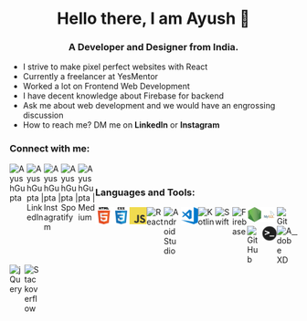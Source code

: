

<!--
**ayushgupta1099/ayushgupta1099** is a ✨ _special_ ✨ repository because its `README.md` (this file) appears on your GitHub profile.

Here are some ideas to get you started:

- 🔭 I’m currently working on ...
- 🌱 I’m currently learning ...
- 👯 I’m looking to collaborate on ...
- 🤔 I’m looking for help with ...
- 💬 Ask me about ...
- 📫 How to reach me: ...
- 😄 Pronouns: ...
- ⚡ Fun fact: ...
-->
<h1 align="center">Hello there, I am Ayush 👋</h1>
<h3 align="center">A Developer and Designer from India.</h3>

- I strive to make pixel perfect websites with React
- Currently a freelancer at YesMentor
- Worked a lot on Frontend Web Development
- I have decent knowledge about Firebase for backend
- Ask me about web development and we would have an engrossing discussion
- How to reach me? DM me on **LinkedIn** or **Instagram**

### Connect with me:

[<img align="left" alt="AyushGupta" width="30px" src="https://img.icons8.com/office/80/000000/globe.png" />][website]
[<img align="left" alt="AyushGupta | LinkedIn" width="30px" src="https://img.icons8.com/fluent/80/000000/linkedin.png" />][linkedin]
[<img align="left" alt="AyushGupta | Instagram" width="30px" src="https://img.icons8.com/fluent/48/000000/instagram-new.png" />][instagram]
[<img align="left" alt="AyushGupta | Spotify" width="30px" src="https://img.icons8.com/fluent/48/000000/spotify.png" />][spotify]
[<img align="left" alt="AyushGupta | Medium" width="30px" src="https://img.icons8.com/nolan/64/medium-new.png" />][medium]
<br />

### Languages and Tools:


<img align="left" alt="HTML5" width="30px" src="https://raw.githubusercontent.com/github/explore/80688e429a7d4ef2fca1e82350fe8e3517d3494d/topics/html/html.png" />
<img align="left" alt="CSS3" width="30px" src="https://raw.githubusercontent.com/github/explore/80688e429a7d4ef2fca1e82350fe8e3517d3494d/topics/css/css.png" />
<img align="left" alt="JavaScript" width="30px" src="https://raw.githubusercontent.com/github/explore/80688e429a7d4ef2fca1e82350fe8e3517d3494d/topics/javascript/javascript.png" />
<img align="left" alt="React" width="30px" src="https://img.icons8.com/officel/16/000000/react.png" />


<img align="left" alt="Android Studio" width="30px" src="https://img.icons8.com/fluent/48/000000/android-os.png" />
<img align="left" alt="Visual Studio Code" width="30px" src="https://raw.githubusercontent.com/github/explore/80688e429a7d4ef2fca1e82350fe8e3517d3494d/topics/visual-studio-code/visual-studio-code.png" />
<img align="left" alt="Kotlin" width="30px" src="https://img.icons8.com/color/48/000000/kotlin.png"/>
<img align="left" alt="Swift" width="30px" src="https://img.icons8.com/fluent/48/000000/swift.png"/>
<img align="left" alt="Firebase" width="26px" src="https://img.icons8.com/color/48/000000/firebase.png"/>

<img align="left" alt="Node.js" width="26px" src="https://raw.githubusercontent.com/github/explore/80688e429a7d4ef2fca1e82350fe8e3517d3494d/topics/nodejs/nodejs.png" />
<img align="left" alt="MySQL" width="26px" src="https://raw.githubusercontent.com/github/explore/80688e429a7d4ef2fca1e82350fe8e3517d3494d/topics/mysql/mysql.png" />
<img align="left" alt="Git" width="26px" src="https://img.icons8.com/color/48/000000/git.png" />
<img align="left" alt="GitHub" width="26px" src="https://img.icons8.com/nolan/64/github.png" />
<img align="left" alt="Terminal" width="26px" src="https://raw.githubusercontent.com/github/explore/80688e429a7d4ef2fca1e82350fe8e3517d3494d/topics/terminal/terminal.png" />
<img align="left" alt="Adobe XD" width="26px" src="https://img.icons8.com/fluent/48/000000/adobe-xd.png"/>
<img align="left" alt="jQuery" width="26px" src="https://img.icons8.com/ios/50/000000/jquery.png"/>
<img align="left" alt="Stackoverflow" width="26px"src="https://img.icons8.com/color/48/000000/stackoverflow.png"/>

<br />
<br />

---

<!-- <img align="left" alt="DevBahl's Github Stats" src="https://github-readme-stats.vercel.app/api?username=ayushgupta1099l&show_icons=true&hide_border=true&count_private=true&hide=prs,issues" /> -->

[website]: https://ayushgupta1099.netlify.app/
[instagram]: https://www.instagram.com/ayushgupta_____/
[linkedin]: https://www.linkedin.com/in/ayushg1099/
[spotify]: https://open.spotify.com/collection/tracks
[medium]: https://medium.com/@ag7662
